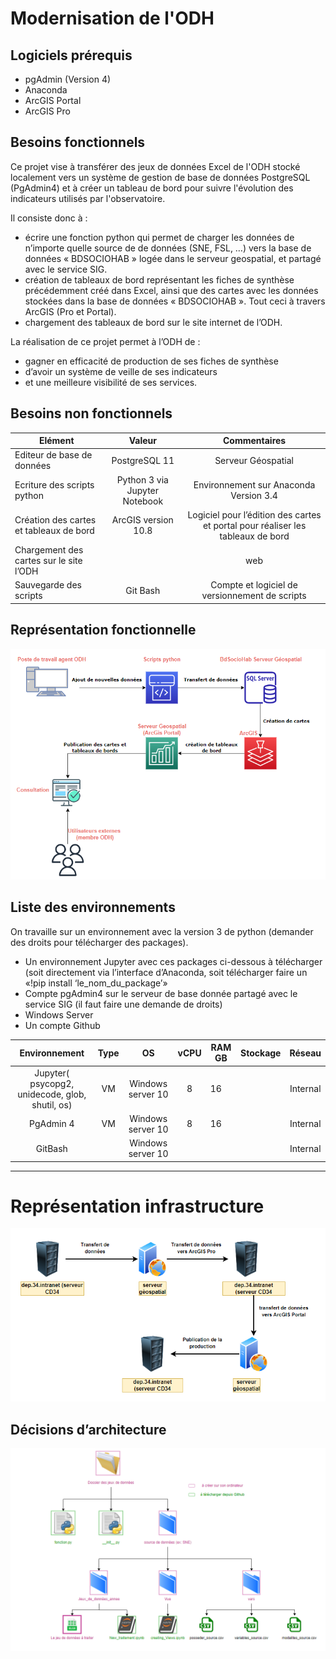 # Modernisation de l'ODH



## Logiciels prérequis

- pgAdmin (Version 4)
- Anaconda
- ArcGIS Portal
- ArcGIS Pro


## Besoins fonctionnels

Ce projet vise à transférer des jeux de données Excel de l'ODH stocké localement vers un système de gestion de base de données PostgreSQL (PgAdmin4) et à créer un tableau de bord pour suivre l'évolution des indicateurs utilisés par l'observatoire.

Il consiste donc  à :

- écrire une fonction python qui permet de charger les données de n’importe quelle source de de données (SNE, FSL, …) vers la base de données « BDSOCIOHAB »  logée dans le serveur geospatial, et partagé avec le service SIG.
- création de tableaux de bord représentant les fiches de synthèse précédemment créé dans Excel, ainsi que des cartes avec les données stockées dans la base de données « BDSOCIOHAB ». Tout ceci à travers ArcGIS (Pro et Portal).
- chargement des tableaux de bord  sur le site internet de l’ODH.

La réalisation de ce projet permet à l’ODH de :

- gagner en efficacité de production de ses fiches de synthèse
- d’avoir un système de veille de ses indicateurs
- et une meilleure visibilité de ses services.


## Besoins non fonctionnels


| **Elément** |   **Valeur**   |**Commentaires**|
|---------------|:-----------:|:---------------:|
| Editeur de base de données | PostgreSQL 11  | Serveur Géospatial |
| Ecriture des scripts python | Python 3 via Jupyter Notebook | Environnement sur  Anaconda Version 3.4 |
| Création des cartes et tableaux de bord | ArcGIS version 10.8 | Logiciel pour l’édition des cartes et portal pour réaliser les tableaux de bord 
| Chargement des cartes sur le site l’ODH | | web |
| Sauvegarde des scripts |  Git Bash | Compte et logiciel de versionnement de scripts | 

## Représentation fonctionnelle

![](representationFonctionnelle.png)

## Liste des environnements
On travaille sur un environnement avec la version 3 de python (demander des droits pour télécharger des packages).

- Un environnement Jupyter avec ces packages ci-dessous à télécharger (soit directement via l’interface d’Anaconda, soit télécharger faire un «!pip install ‘le_nom_du_package’»
- Compte pgAdmin4 sur le serveur de base donnée partagé avec le service SIG (il faut faire une demande de droits)
- Windows Server 
- Un compte Github

| **Environnement** | **Type** |**OS**| **vCPU**| **RAM GB** | **Stockage** |**Réseau** |
|:-----------------:|:--------:|:----:|:-------:|------------|:------------:|:---------:|
| Jupyter( psycopg2,  unidecode,  glob,  shutil,  os) | VM  | Windows server 10 | 8 | 16 | | Internal |
| PgAdmin 4 | VM | Windows server 10 | 8 | 16 | | Internal |
| GitBash |  | Windows server 10 |  |  | | Internal |


***

# Représentation infrastructure

![](Flux.PNG)

## Décisions d’architecture

![](DossierDAT.PNG)

